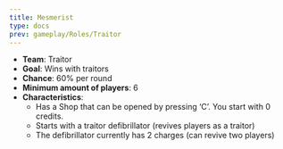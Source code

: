 ```yaml
---
title: Mesmerist
type: docs
prev: gameplay/Roles/Traitor
---
```


- **Team**: Traitor
- **Goal**: Wins with traitors
- **Chance**: 60% per round
- **Minimum amount of players**: 6
- **Characteristics**:
  - Has a Shop that can be opened by pressing ‘C’. You start with 0 credits.
  - Starts with a traitor defibrillator (revives players as a traitor)
  - The defibrillator currently has 2 charges (can revive two players)
